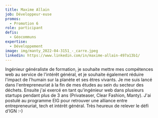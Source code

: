 ```yaml
---
title: Maxime Allain
job: Développeur·euse
promos:
  - Promotion 6
role: participant
defis:
  - Géocommuns
expertise:
  - Développement
image: img/manty_2022-04-3151_-_carre.jpeg
linkedin: https://www.linkedin.com/in/maxime-allain-497a13b1/
---
```


Ingénieur généraliste de formation, je souhaite mettre mes compétences web au service de l'intérêt général, et je souhaite également réduire l'impact de l'humain sur la planète et ses êtres vivants.
Je me suis lancé dans l'entrepreneuriat à la fin de mes études au sein du secteur des déchets.
Ensuite j'ai exercé en tant qu'ingénieur web dans plusieurs startups pendant plus de 3 ans (Privateaser, Clear Fashion, Manty).
J'ai postulé au programme EIG pour retrouver une alliance entre entrepreneuriat, tech et intérêt général. Très heureux de relever le défi d'IGN :-)

